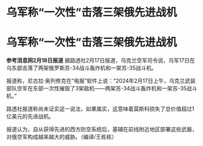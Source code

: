 # ​乌军称“一次性”击落三架俄先进战机

# ​乌军称“一次性”击落三架俄先进战机

**参考消息网2月18日报道** 据路透社2月17日报道，乌克兰空军司令说，乌军17日在乌东部击落了两架俄罗斯苏-34战斗轰炸机和一架苏-35战斗机。

报道称，尼古拉·奥列修克在“电报”软件上说：“2024年2月17日上午，乌克兰武装部队空军在东部一次性摧毁了3架敌机——两架苏-34战斗轰炸机和一架苏-35战斗机。”

路透社报道称尚未证实这一说法，如果属实，这意味着莫斯科损失了总价值超过1亿美元的先进战机。

报道认为，自从获得先进的西方防空系统后，基辅在前线附近地区部署这些武器，对俄空军构成越来越大的威胁。（编译/王栋栋）

